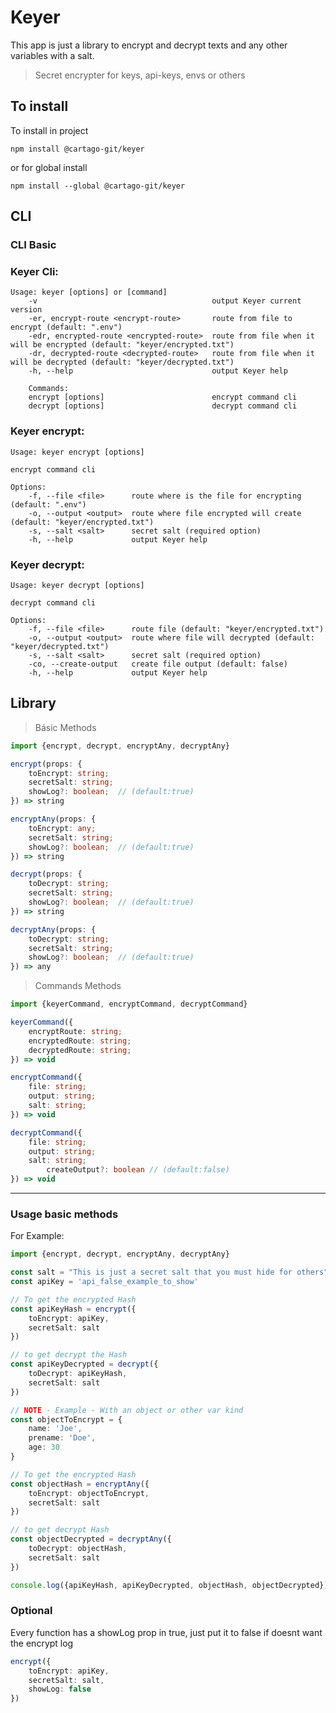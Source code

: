 # Keyer

This app is just a library to encrypt and decrypt texts and any other variables with a salt.

> Secret encrypter for keys, api-keys, envs or others

## To install

To install in project

`npm install @cartago-git/keyer`

or for global install

`npm install --global @cartago-git/keyer`

## CLI

### CLI Basic

### Keyer Cli:

```Console
Usage: keyer [options] or [command]
    -v                                       output Keyer current version
    -er, encrypt-route <encrypt-route>       route from file to encrypt (default: ".env")
    -edr, encrypted-route <encrypted-route>  route from file when it will be encrypted (default: "keyer/encrypted.txt")
    -dr, decrypted-route <decrypted-route>   route from file when it will be decrypted (default: "keyer/decrypted.txt")
    -h, --help                               output Keyer help

    Commands:
    encrypt [options]                        encrypt command cli
    decrypt [options]                        decrypt command cli
```

### Keyer encrypt:

```Console
Usage: keyer encrypt [options]

encrypt command cli

Options:
    -f, --file <file>      route where is the file for encrypting (default: ".env")
    -o, --output <output>  route where file encrypted will create (default: "keyer/encrypted.txt")
    -s, --salt <salt>      secret salt (required option)
    -h, --help             output Keyer help
```

### Keyer decrypt:

```Console
Usage: keyer decrypt [options]

decrypt command cli

Options:
    -f, --file <file>      route file (default: "keyer/encrypted.txt")
    -o, --output <output>  route where file will decrypted (default: "keyer/decrypted.txt")
    -s, --salt <salt>      secret salt (required option)
    -co, --create-output   create file output (default: false)
    -h, --help             output Keyer help
```

## Library

> Básic Methods

````Typescript
import {encrypt, decrypt, encryptAny, decryptAny}
````

````Typescript
encrypt(props: {
	toEncrypt: string;
	secretSalt: string;
	showLog?: boolean;  // (default:true)
}) => string
````

````Typescript
encryptAny(props: {
	toEncrypt: any;
	secretSalt: string;
	showLog?: boolean;  // (default:true)
}) => string
````

````Typescript
decrypt(props: {
	toDecrypt: string;
	secretSalt: string;
	showLog?: boolean;  // (default:true)
}) => string
````

````Typescript
decryptAny(props: {
	toDecrypt: string;
	secretSalt: string;
	showLog?: boolean;  // (default:true)
}) => any
````

> Commands Methods

```Typescript
import {keyerCommand, encryptCommand, decryptCommand}
```

```Typescript
keyerCommand({
	encryptRoute: string;
	encryptedRoute: string;
	decryptedRoute: string;
}) => void
```

```Typescript
encryptCommand({
	file: string;
	output: string;
	salt: string;
}) => void
```

```Typescript
decryptCommand({
	file: string;
	output: string;
	salt: string;
    	createOutput?: boolean // (default:false)
}) => void
```

---

### Usage basic methods

For Example:

```Typescript
import {encrypt, decrypt, encryptAny, decryptAny}

const salt = "This is just a secret salt that you must hide for others";
const apiKey = 'api_false_example_to_show'

// To get the encrypted Hash
const apiKeyHash = encrypt({
    toEncrypt: apiKey,
    secretSalt: salt
})

// to get decrypt the Hash
const apiKeyDecrypted = decrypt({
    toDecrypt: apiKeyHash,
    secretSalt: salt
})

// NOTE - Example - With an object or other var kind
const objectToEncrypt = {
    name: 'Joe',
    prename: 'Doe',
    age: 30
}

// To get the encrypted Hash
const objectHash = encryptAny({
    toEncrypt: objectToEncrypt,
    secretSalt: salt
})

// to get decrypt Hash
const objectDecrypted = decryptAny({
    toDecrypt: objectHash,
    secretSalt: salt
})

console.log({apiKeyHash, apiKeyDecrypted, objectHash, objectDecrypted})
```

### Optional

Every function has a showLog prop in true, just put it to false if doesnt want the encrypt log

```Typescript
encrypt({
    toEncrypt: apiKey,
    secretSalt: salt,
    showLog: false
})
```

